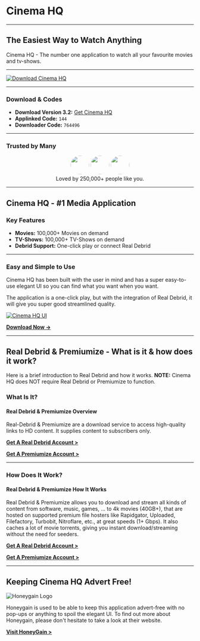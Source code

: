 # Cinema HQ

---

## The Easiest Way to Watch Anything

Cinema HQ - The number one application to watch all your favourite movies and tv-shows.

---

[![Download Cinema HQ](https://www.cinemahq.app/public/SectionImages/screen_5-1500h.png)](https://cinemahq.app/dl/chq/)

---

### Download & Codes

* **Download Version 3.2:** [Get Cinema HQ](https://cinemahq.app/dl/chq/)
* **Applinked Code:** `144`
* **Downloader Code:** `764496`

---

### Trusted by Many

<p align="center">
  <img src="https://images.unsplash.com/photo-1552234994-66ba234fd567?ixid=Mnw5MTMyMXwwfDF8c2VhcmNofDN8fHBvdHJhaXR8ZW58MHx8fHwxNjY3MjQ0ODcx&amp;ixlib=rb-4.0.3&amp;w=200" width="50" style="border-radius: 50%;">
  <img src="https://images.unsplash.com/photo-1610276198568-eb6d0ff53e48?ixid=Mnw5MTMyMXwwfDF8c2VhcmNofDF8fHBvdHJhaXR8ZW58MHx8fHwxNjY3MjQ0ODcx&amp;ixlib=rb-4.0.3&amp;w=200" width="50" style="border-radius: 50%;">
  <img src="https://images.unsplash.com/photo-1618151313441-bc79b11e5090?ixid=Mnw5MTMyMXwwfDF8c2VhcmNofDEzfHxwb3RyYWl0fGVufDB8fHx8MTY2NzI0NDg3MQ&amp;ixlib=rb-4.0.3&amp;w=200" width="50" style="border-radius: 50%;">
  <br>
  Loved by 250,000+ people like you.
</p>

---

## Cinema HQ - #1 Media Application

### Key Features

* **Movies:** 100,000+ Movies on demand
* **TV-Shows:** 100,000+ TV-Shows on demand
* **Debrid Support:** One-click play or connect Real Debrid

---

### Easy and Simple to Use

Cinema HQ has been built with the user in mind and has a super easy-to-use elegant UI so you can find what you want when you want.

The application is a one-click play, but with the integration of Real Debrid, it will give you super good streamlined quality.

[![Cinema HQ UI](https://www.cinemahq.app/public/SectionImages/screen_2-1200w.png)](https://www.cinemahq.app/#)

[**Download Now ->**](https://www.cinemahq.app/#)

---

## Real Debrid & Premiumize - What is it & how does it work?

Here is a brief introduction to Real Debrid and how it works.
**NOTE:** Cinema HQ does NOT require Real Debrid or Premiumize to function.

### What Is It?

#### Real Debrid & Premiumize Overview

Real-Debrid & Premiumize are a download service to access high-quality links to HD content. It supplies content to subscribers only.

[**Get A Real Debrid Account >**](http://real-debrid.com/?id=953975)

[**Get A Premiumize Account >**](https://www.premiumize.me/)

---

### How Does It Work?

#### Real Debrid & Premiumize How It Works

Real Debrid & Premiumize allows you to download and stream all kinds of content from software, music, games, ... to 4k movies (40GB+), that are hosted on supported premium file hosters like Rapidgator, Uploaded, Filefactory, Turbobit, Nitroflare, etc., at great speeds (1+ Gbps). It also caches a lot of movie torrents, giving you instant download/streaming without the need for seeders.

[**Get A Real Debrid Account >**](http://real-debrid.com/?id=953975)

[**Get A Premiumize Account >**](https://www.premiumize.me/)

---

## Keeping Cinema HQ Advert Free!

![Honeygain Logo](https://cinemahq.app/public/Icons/hg-200h.png)

Honeygain is used to be able to keep this application advert-free with no pop-ups or anything to spoil the elegant UI. To find out more about Honeygain, please don't hesitate to take a look at their website.

[**Visit HoneyGain >**](https://www.honeygain.com/sdk)
